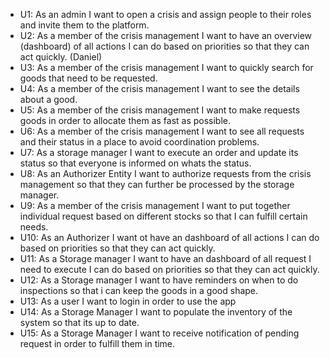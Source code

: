 - U1: As an admin I want to open a crisis and assign people to their roles and invite them to the platform.
- U2: As a member of the crisis management I want to have an overview (dashboard) of all actions I can do based on priorities so that they can act quickly. (Daniel)
- U3: As a member of the crisis management I want to quickly search for goods that need to be requested.
- U4: As a member of the crisis management I want to see the details about a good.
- U5: As a member of the crisis management I want to make requests goods in order to allocate them as fast as possible.
- U6: As a member of the crisis management I want to see all requests and their status in a place to avoid coordination problems.
- U7: As a storage manager I want to execute an order and update its status so that everyone is informed on whats the status.
- U8: As an Authorizer Entity I want to authorize requests from the crisis management so that they can further be processed by the storage manager.
- U9: As a member of the crisis management I want to put together individual request based on different stocks so that I can fulfill certain needs.
- U10: As an Authorizer I want ot have an dashboard of all actions I can do based on priorities so that they can act quickly.
- U11: As a Storage manager I want to have an dashboard of all request I need to execute I can do based on priorities so that they can act quickly.
- U12: As a Storage manager I want to have reminders on when to do inspections so that i can keep the goods in a good shape.
- U13: As a user I want to login in order to use the app
- U14: As a Storage Manager I want to populate the inventory of the system so that its up to date.
- U15: As a Storage Manager I want to receive notification of pending request in order to fulfill them in time.
